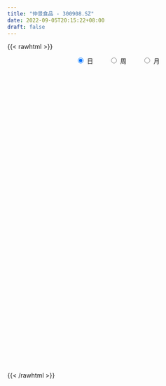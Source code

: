```yaml
---
title: "仲景食品 - 300908.SZ"
date: 2022-09-05T20:15:22+08:00
draft: false
---
```

{{< rawhtml >}}
    <div style="text-align: center">
        <label style="padding: 1rem;"><input style="margin-right: .5rem" type="radio" name="period" value="D" checked onclick="period_change(this)">日</label>
        <label style="padding: 1rem;"><input style="margin-right: .5rem" type="radio" name="period" value="W" onclick="period_change(this)">周</label>
        <label style="padding: 1rem;"><input style="margin-right: .5rem" type="radio" name="period" value="M" onclick="period_change(this)">月</label>
    </div>
    <div id="chart" style="height: 700px;"></div> 
    <script type="text/javascript">
        const D_v = [178465.06,117426.44,81226.61,126478.66,108540.16,80804.32,69269.61,66265.06,56216.3,86098.54,62585.13,38779.03,44000.07,53776.41,43858.28,39546.94,28899.2,63458.92,43415.73,37747.34,32349.08,34224.45,49132.22,36971.41,31383.94,30033.61,33106.28,34267.25,29944.39,34129.92,56866.95,35698.18,32658.61,22290.76,34752.65,21943.15,29241.14,24136.59,35706.38,24531.27,30072.58,26721.76,27621.37,38307.32,33480.72,21681.67,43222.61,59767.97,37035.15,31963.24,28106.6,26820.79,29922.06,24575.66,17505.0,16742.62,18369.1,15360.08,18775.72,18104.66,15453.06,12832.3,15643.82,12543.98,14309.57,18748.75,10707.14,11582.43,14605.12,15603.32,13064.49,9944.78,9148.41,15077.19,9624.86,8079.54,9240.62,13296.79,14478.03,10067.51,9628.4,24629.01,20756.84,14632.8,9515.28,12035.87,7854.04,6059.64,12951.92,14480.45,19197.05,21509.32,21102.71,14649.75,11401.62,9959.66,10838.96,8962.16,14098.51,52617.48,41634.65,44646.48,27173.83,22179.38,15858.83,12743.93,15951.85,10416.87,8073.72,11426.14,7464.45,9656.39,14150.74,18968.76,18281.11,17514.2,11500.4,13131.0,8699.83,14442.47,21704.9,17998.08,19918.19,11443.73,15387.63,8810.13,9464.36,16956.97,18242.7,14534.55,27372.35,20701.83,21684.43,17837.1,23511.25,13974.97,6086.05,11369.53,12134.21,7985.4,8689.61,8835.72,6863.4,7667.14,8822.6,18524.74,10102.44,12438.32,8782.21,13474.35,9753.52,7590.41,8864.71,5120.96,10234.35,12107.2,14193.31,23960.98,14898.86,11158.52,6738.86,12578.72,8553.87,7515.97,14308.11,13983.9,9571.11,7735.66,10528.35,11877.05,9092.05,8293.66,6820.47,7043.12,38205.8,63033.64,35622.27,30014.1,31605.59,32385.56,29125.46,25049.55,18411.78,17814.13,11925.64,16778.55,32194.81,16766.68,12152.34,13213.69,10586.33,14098.84,10445.06,11864.81,14105.02,9575.07,9466.37,7389.16,7513.18,7070.25,7865.09,11242.94,17375.44,11244.67,7093.07,5742.78,29464.45,29899.55,22258.24,16260.84,14274.75,14128.79,13694.98,16545.87,25803.93,18108.09,13455.24,11346.3,7833.61,10959.72,7175.07,9276.23,7421.05,8988.77,27278.76,10523.4,10977.6,8063.22,23790.76,12364.37,16965.51,37224.67,26630.88,11511.71,11378.01,9619.43,9791.65,20504.91,15193.68,12070.51,12729.38,11242.75,8740.7,15808.5,15768.8,9764.84,12252.96,11476.66,8067.02,8345.25,17255.94,10580.67,9418.26,9762.81,11788.14,21266.18,18750.41,16351.51,17210.48,14682.59,10191.12,10156.67,8666.65,6738.67,9344.7,11149.32,29564.71,35437.39,19998.32,13678.62,10837.49,11863.85,23910.98,26865.03,18428.06,16084.5,18330.82,12714.32,34363.33,28457.68,38577.81,30709.3,32644.17,14078.59,19785.19,11118.81,8790.32,10163.93,5606.64,6113.17,6511.68,7015.14,6406.66,6042.96,4714.4,7828.05,4666.44,4912.72,6253.47,5010.96,3198.92,5138.92,5247.41,3980.0,10711.91,5547.12,7669.13,7849.68,4077.93,3112.93,3845.93,4992.1,7434.54,9951.49,7385.85,7159.0,7575.35,8331.24,11021.2,8897.97,5477.0,8235.27,5517.15,3840.53,5053.0,9994.18,11078.6,10939.5,6633.89,6797.75,5593.44,7741.52,6800.0,5277.22,8455.12,14832.75,19695.2,16770.06,16331.8,17225.0,21365.31,43313.12,28018.01,25283.33,17418.75,13456.71,21698.17,15338.0,16238.8,10493.97,6361.1,5472.37,5154.01,7889.86,6535.31,6919.43,8684.57,7209.42,4963.0,5413.0,9986.85,7563.15,24138.12,15091.01,13795.72,8869.14,5486.79,14233.46,14870.53,8663.0,9405.0,7668.96,6602.87,6596.4,5355.48,4933.51,6229.0,9745.42,12268.73,6839.61,12147.0,11262.63,6591.22,4875.0,13088.79,13645.75,9083.87,11107.0,21430.08,10855.78,8427.95,9446.78,7670.87,7560.16,5366.57,5353.57,6487.57,3332.7,4357.0,8823.85,4225.0,5441.92,6953.93,4799.31,4759.97,3566.0,5428.06,4880.0,4290.0,5497.39,3377.43,11396.55,5290.46,4661.77,8340.0,37773.31,29706.2,20294.0,17095.45,10091.93,25158.8,10529.75,8088.7,8771.0,7509.0,12396.74,8820.5,9814.32,12762.4,12184.47,13846.5,23209.12,20348.48,25648.66,20439.52,15814.27]
const D_histogram = [0.0,-0.2456980057,-0.4673052978,-0.655387304,-1.5654277668,-1.9526242803,-2.1411649985,-2.0870437332,-2.1297103881,-1.4448229337,-1.2101923647,-1.0707571329,-1.1745469062,-1.5005250889,-1.8195375493,-1.6423394165,-1.5304525191,-0.9634625694,-0.5337808064,-0.4546144874,-0.3378822607,-0.2552841293,-0.4703300984,-0.6151669285,-0.8071970868,-0.9779720304,-0.9940552821,-0.8149836955,-0.5843020399,-0.2133323093,0.4799627754,0.6958418435,0.6231956352,0.6701237087,0.2730026839,0.0606503858,-0.2240099412,-0.2641426568,-0.0021618948,0.1737967832,0.3966228813,0.6809120389,0.8417659343,1.0782754363,0.9261519988,0.8975126154,1.2526893187,1.7146413391,1.9320433296,2.0901323917,1.8693331663,1.3424251546,1.193218665,0.6942604926,0.2680546046,0.0757440076,0.0539829372,0.1197150669,0.1599864009,0.2060743826,0.1086945127,0.0270807586,-0.1495626993,-0.3436211005,-0.3806473536,-0.51363693,-0.4867575987,-0.527815629,-0.3528294977,-0.2422529552,-0.2736562291,-0.1856487178,-0.0888903418,-0.1829697196,-0.3096270733,-0.3223612296,-0.20740507,-0.0192449211,0.1711549053,0.3264221058,0.3295319507,0.5426832059,0.7621164572,0.8190846776,0.7846859754,0.6266646647,0.5243735149,0.4682000112,0.5461943553,0.6684874888,0.7059508504,0.7287913163,0.8161892334,0.6638309287,0.6210280636,0.6355954178,0.5977551725,0.5264117491,0.5578628854,1.0203277307,1.2802894441,1.714592422,1.6143775352,1.32557724,1.0787503744,0.8399940744,0.6558265069,0.3889510853,0.1943822704,-0.1927221176,-0.4500285786,-0.5450957071,-0.731359517,-0.6225661422,-0.3809840624,-0.2945210935,-0.2057604213,-0.3469344878,-0.3508962812,-0.3444298293,-0.4241549012,-0.2668539617,-0.2826103772,-0.2164654017,-0.2761825038,-0.2814777151,-0.2798229834,-0.1660474575,-0.0820327775,-0.0547122003,0.1706151251,0.2468341019,0.3852190812,0.4414788801,0.1296022029,-0.2227393621,-0.4225595569,-0.637236046,-0.9014867474,-0.9607315355,-0.9021415934,-0.8798385489,-0.7881840019,-0.6809584176,-0.5533640465,-0.6551939264,-0.7038144338,-0.6083559361,-0.5589497759,-0.5824821564,-0.5323834754,-0.4471197671,-0.4255906754,-0.3777974196,-0.3151866193,-0.148211231,0.0508736479,0.3909962111,0.49638726,0.5679742112,0.5156851489,0.3720024901,0.2294126168,0.1570009099,-0.1455932151,-0.4958566434,-0.68611356,-0.7402934089,-0.68806272,-0.4918100258,-0.3057133442,-0.2397019361,-0.1963503814,-0.1218015505,0.6062092277,1.2428503841,1.4190647757,1.5009900368,1.6348018346,1.7170041155,1.7484251457,1.5068981355,1.2700834031,0.9563969486,0.7351519024,0.6519692412,0.1591418801,-0.2880020739,-0.6205129794,-0.764049863,-0.9177217798,-0.8774220913,-0.8700962589,-0.736334434,-0.5567385113,-0.3993182942,-0.2707976002,-0.2692570707,-0.3078435391,-0.3222695338,-0.2868762745,-0.3892992518,-0.2444616875,-0.1673851564,-0.2053619797,-0.1598307539,0.1383211579,0.4078346049,0.3814113642,0.2823356655,0.2865009456,0.3762023324,0.4648167564,0.5042873326,0.6814065269,0.6467837772,0.4848915227,0.2327417562,0.0981666609,-0.0981973913,-0.1925839906,-0.1953300765,-0.2204587691,-0.346503241,-0.7587843243,-0.9863447668,-1.0137492865,-0.9400325935,-0.7185030639,-0.5451288528,-0.3000171843,0.1042517481,0.1414000204,0.1803853485,0.1478678673,0.14210084,0.1422299166,0.284846127,0.2942177625,0.2438013104,0.1662943808,0.0774062174,0.054790834,0.0875381345,0.1498786246,0.1844001228,0.2413749147,0.1844416967,0.1365348482,0.1500925563,0.1698515939,0.1225133234,0.0193676619,0.0206230261,0.0872021184,0.1763578578,0.2592723166,0.3346137679,0.4330434375,0.4025895384,0.3947792146,0.2870756521,0.1523851167,0.1115158453,0.1524000214,0.1807701506,0.2504516279,0.4541216982,0.4664945143,0.3706557881,0.3081742374,0.2583243101,0.3135044007,0.2917855934,0.2146834242,0.0413265359,0.0699886427,-0.0559110588,0.1032880588,0.1249995581,0.0999567348,0.0045745142,-0.264560681,-0.4179292618,-0.6480129979,-0.8067046628,-0.9219788178,-1.0172117199,-0.9955696068,-0.9895208151,-0.8681392936,-0.7235261709,-0.5658164906,-0.3902833409,-0.2706032397,-0.2598727166,-0.2382659846,-0.1504432557,-0.035589371,0.0341078593,0.0941065731,0.1733846737,0.1631928037,0.1889826506,0.1079071369,0.0646865644,-0.0184211979,0.0303933704,0.0871521266,0.1176363487,0.1144698123,0.0741623115,-0.0506599585,-0.2281773609,-0.3235980882,-0.3279991905,-0.3828626941,-0.5479311826,-0.5462574816,-0.4701863689,-0.3516768766,-0.1966625115,-0.0998357882,-0.0232683935,0.0328110309,0.1004760287,0.1952390589,0.2983831037,0.3521917249,0.3925142344,0.3505379116,0.3758042979,0.296169975,0.1995959926,0.1467899858,0.0625855548,0.132727676,0.2216032567,0.2832331616,0.3704966123,0.4984020438,0.6841452365,0.6574420377,0.3513404887,-0.0597537695,-0.4007353744,-0.6630291343,-0.9443429672,-0.9015906097,-0.7605670528,-0.64401847,-0.5085233728,-0.3536951074,-0.2349027023,-0.1182235376,-0.0227558562,0.05063511,0.0921862495,0.1490449335,0.1847361648,0.2431586006,0.3179552966,0.3805004649,0.371870227,0.2799428691,0.1929560885,0.1559440057,0.2060849161,0.2822263902,0.3330155559,0.4168234084,0.4311058702,0.4013562297,0.322954868,0.2882710063,0.2655569915,0.2305092406,0.2413733108,0.2920197262,0.3036536233,0.3329292851,0.2924732449,0.2123175982,0.1811964142,0.233081653,0.3069391406,0.3274557896,0.2463472093,0.2877507934,0.2627174816,0.224836084,0.1325118658,0.0271943017,-0.0878282435,-0.1516497016,-0.2115968754,-0.2980379296,-0.3326946757,-0.3323189786,-0.3877436236,-0.3652254393,-0.3063275735,-0.2091480233,-0.1596004238,-0.1459702734,-0.1265163549,-0.0613858267,-0.0449289137,-0.0131530817,-0.0219128356,-0.0134507067,-0.1075644422,-0.1778290207,-0.1639626989,-0.0881453005,0.1082439299,0.3313728924,0.4803140198,0.5368389316,0.5382723991,0.6468252071,0.6270914712,0.5820767891,0.4788535616,0.3447424268,0.2926042589,0.2377518789,0.1867227343,0.1907553273,0.1693029581,0.0898579665,0.1911751532,0.1205222625,0.1414311335,0.0128178377,-0.1625950203]
const D_fast = [0.0,-0.3071225071,-0.6455561237,-0.9974849558,-2.2988823604,-3.174234944,-3.8980669118,-4.3657065798,-4.9408008317,-4.6171191107,-4.6850366329,-4.8132906844,-5.2107171841,-5.9118266391,-6.6857234869,-6.9191102082,-7.1898364405,-6.8637121331,-6.5674755717,-6.6019628746,-6.5697012131,-6.5509241141,-6.8835526078,-7.18218117,-7.5760106,-7.9912785512,-8.2558756234,-8.2805499607,-8.1959438151,-7.8783071619,-7.0650213833,-6.6751818543,-6.5920291538,-6.3775701531,-6.706440507,-6.9036302086,-7.2442930209,-7.3504614006,-7.0890211124,-6.8696132386,-6.5476314202,-6.0931142529,-5.7218188738,-5.2157405128,-5.1363259506,-4.9405871802,-4.2722381472,-3.3816257921,-2.6812129692,-2.0005908091,-1.7540567429,-1.945358466,-1.7962602893,-2.1216533385,-2.4808455755,-2.6542201705,-2.6624855066,-2.5668246102,-2.486556676,-2.3889500987,-2.4591563404,-2.5339999048,-2.7480340376,-3.0279977138,-3.1601858053,-3.4215846143,-3.5163946826,-3.6894066202,-3.6026278633,-3.5526145596,-3.6524318908,-3.6108365589,-3.5363007684,-3.6761225761,-3.8801866981,-3.9735111618,-3.9104062697,-3.7270573511,-3.4938687984,-3.2569960714,-3.1715032388,-2.8226811821,-2.4127188165,-2.1509794268,-1.9892066351,-1.9905617796,-1.9617595507,-1.9008830516,-1.6863401187,-1.396925113,-1.1829740388,-0.9779357438,-0.6864905184,-0.6728910909,-0.5604369401,-0.3869707315,-0.2753721836,-0.2151126697,-0.0441958121,0.6733509659,1.2533850402,2.1163361237,2.4197156207,2.4623096355,2.4851703635,2.4564125821,2.4362016414,2.266563991,2.1205907437,1.6853058264,1.3154922207,1.0841511654,0.7150474763,0.6681993155,0.8145353797,0.8273680753,0.8646886422,0.6367809536,0.5450950899,0.4654540846,0.2796902874,0.3702777365,0.2838687266,0.2958973517,0.1671346237,0.0914699836,0.0231689694,0.095432631,0.1589391165,0.1725816438,0.4405627503,0.5784902526,0.8131800023,0.9798095212,0.7003333948,0.2923069892,-0.0131530948,-0.3871385954,-0.8767609837,-1.1761886557,-1.3431341119,-1.5407907046,-1.6461821581,-1.7091961783,-1.7199428188,-1.9855711803,-2.2101452961,-2.2667757824,-2.3571070662,-2.5262599858,-2.6092571736,-2.6357734072,-2.7206419843,-2.7672980834,-2.7834839379,-2.6535613574,-2.4417580666,-2.0038864505,-1.7743985866,-1.5608180826,-1.4841858577,-1.5348678939,-1.620104613,-1.6532660925,-1.9922585212,-2.4664861104,-2.8282714169,-3.0675246181,-3.1873096092,-3.1140094215,-3.0043410759,-2.9982551518,-3.0039911925,-2.9598927492,-2.080329664,-1.1329759117,-0.6019953261,-0.1448225558,0.3976897007,0.9091430104,1.3776703271,1.5128678507,1.5935739691,1.5189867518,1.4815296812,1.5613393303,1.1082974391,0.5891529667,0.1015138163,-0.2330355331,-0.6161378947,-0.7951937291,-1.0053919614,-1.055713745,-1.0153024502,-0.9577118067,-0.8968905126,-0.9626642508,-1.078211604,-1.1732049822,-1.2095307915,-1.4092785818,-1.3255564393,-1.2903261973,-1.3796435155,-1.3740699782,-1.0413377769,-0.6698656788,-0.6009360784,-0.6294278607,-0.5536373442,-0.3698853743,-0.1650667612,0.0004756481,0.3479464742,0.4750196687,0.434350295,0.2403859675,0.1303525375,-0.0905608626,-0.2330934596,-0.2846720645,-0.3649154494,-0.5775857317,-1.179562896,-1.6537095302,-1.9345513715,-2.0958428269,-2.0539390632,-2.0168470653,-1.846739693,-1.4164078236,-1.3439095461,-1.2598278809,-1.2553783953,-1.2256202126,-1.1899336568,-0.9761059147,-0.8931798385,-0.882645963,-0.9185792975,-0.9881159065,-0.9970335813,-0.9424017473,-0.842591601,-0.7619700721,-0.6446515515,-0.6554743454,-0.6692474819,-0.6181666346,-0.5559446986,-0.5726546383,-0.6709583842,-0.6645472635,-0.5761676416,-0.4429224377,-0.2951898998,-0.1361950065,0.0704955225,0.1406890079,0.2315734879,0.1956388384,0.0990445821,0.0860542721,0.1650384534,0.2386011203,0.3708955046,0.6880959994,0.8170924441,0.8139176649,0.8284796736,0.8432108238,0.9767670146,1.0279946056,1.0045632925,0.8415380381,0.8876973057,0.7478198394,0.9328409717,0.9858023605,0.9857487209,0.8915101289,0.5562347634,0.2983838671,-0.0937031184,-0.4540709491,-0.7998398084,-1.1493756406,-1.3766259291,-1.6179573412,-1.7136106431,-1.7498790631,-1.7336235055,-1.655661191,-1.6036318997,-1.6578695558,-1.6958293199,-1.645617405,-1.539660863,-1.4614366679,-1.3779113108,-1.2552870418,-1.2246807108,-1.1516452013,-1.2057439308,-1.2327928622,-1.3205059239,-1.264093013,-1.1855462252,-1.1256529159,-1.1002019993,-1.1219689222,-1.2594561818,-1.4940179244,-1.6703381737,-1.7567390737,-1.9073182508,-2.2093695349,-2.3442602044,-2.3857356839,-2.3551454107,-2.2492966735,-2.1774288973,-2.1066786009,-2.0423964188,-1.9496124139,-1.8060396189,-1.6282997982,-1.4864432457,-1.3479921776,-1.3023340226,-1.1831165618,-1.1887083909,-1.2353833751,-1.2514918855,-1.3200499278,-1.2167258876,-1.0724494927,-0.9400112974,-0.7601236937,-0.5076177513,-0.1508382493,-0.0131809387,-0.2314473656,-0.6574800662,-1.0986455147,-1.5266965582,-2.0440961329,-2.2267414278,-2.2758596341,-2.3203156688,-2.3119514148,-2.2455469263,-2.1854801967,-2.0983569164,-2.0085781991,-1.9225284554,-1.8579307535,-1.7638108361,-1.6819355636,-1.5627234776,-1.4084379575,-1.250767673,-1.1664303541,-1.1883719948,-1.2271197533,-1.2251458346,-1.1234836951,-0.9767856235,-0.8427425688,-0.6547288642,-0.5326699348,-0.462080518,-0.4597431626,-0.4223592727,-0.3786840396,-0.3561044805,-0.2848970825,-0.1612457356,-0.0736984326,0.0388095505,0.0714718215,0.0443955744,0.0585734938,0.1687291459,0.3193214187,0.4217020151,0.4021802372,0.5155215196,0.5561675782,0.5744952016,0.5152989498,0.4167799611,0.279800355,0.1780664715,0.0652200788,-0.0957304576,-0.2135608728,-0.2962649202,-0.4486254712,-0.5174136467,-0.5350976743,-0.4902051299,-0.4805576363,-0.5034200543,-0.5155952245,-0.465811153,-0.4605864685,-0.4320989069,-0.4463368696,-0.4412374174,-0.5622422635,-0.6769640972,-0.7040884501,-0.6503073768,-0.426857164,-0.1208849783,0.1481346541,0.3388692988,0.474870866,0.7451299758,0.8821691076,0.9826736228,0.9991637857,0.9512382577,0.9722511544,0.9768367441,0.9724882831,1.0242097079,1.0450830782,0.9881025783,1.1372135533,1.0966912282,1.1529578826,1.0275490462,0.8114874331]
const D_slow = [0.0,-0.0614245014,-0.1782508259,-0.3420976519,-0.7334545936,-1.2216106637,-1.7569019133,-2.2786628466,-2.8110904436,-3.172296177,-3.4748442682,-3.7425335514,-4.036170278,-4.4113015502,-4.8661859375,-5.2767707917,-5.6593839214,-5.9002495638,-6.0336947654,-6.1473483872,-6.2318189524,-6.2956399847,-6.4132225093,-6.5670142415,-6.7688135132,-7.0133065208,-7.2618203413,-7.4655662652,-7.6116417752,-7.6649748525,-7.5449841587,-7.3710236978,-7.215224789,-7.0476938618,-6.9794431909,-6.9642805944,-7.0202830797,-7.0863187439,-7.0868592176,-7.0434100218,-6.9442543015,-6.7740262917,-6.5635848082,-6.2940159491,-6.0624779494,-5.8380997956,-5.5249274659,-5.0962671311,-4.6132562987,-4.0907232008,-3.6233899092,-3.2877836206,-2.9894789543,-2.8159138312,-2.74890018,-2.7299641781,-2.7164684438,-2.6865396771,-2.6465430769,-2.5950244812,-2.5678508531,-2.5610806634,-2.5984713383,-2.6843766134,-2.7795384518,-2.9079476843,-3.0296370839,-3.1615909912,-3.2497983656,-3.3103616044,-3.3787756617,-3.4251878411,-3.4474104266,-3.4931528565,-3.5705596248,-3.6511499322,-3.7030011997,-3.70781243,-3.6650237037,-3.5834181772,-3.5010351895,-3.365364388,-3.1748352737,-2.9700641043,-2.7738926105,-2.6172264443,-2.4861330656,-2.3690830628,-2.232534474,-2.0654126018,-1.8889248892,-1.7067270601,-1.5026797518,-1.3367220196,-1.1814650037,-1.0225661493,-0.8731273561,-0.7415244188,-0.6020586975,-0.3469767648,-0.0269044038,0.4017437017,0.8053380855,1.1367323955,1.4064199891,1.6164185077,1.7803751344,1.8776129057,1.9262084733,1.8780279439,1.7655207993,1.6292468725,1.4464069933,1.2907654577,1.1955194421,1.1218891688,1.0704490634,0.9837154415,0.8959913712,0.8098839138,0.7038451886,0.6371316981,0.5664791038,0.5123627534,0.4433171275,0.3729476987,0.3029919528,0.2614800885,0.2409718941,0.227293844,0.2699476253,0.3316561508,0.4279609211,0.5383306411,0.5707311918,0.5150463513,0.4094064621,0.2500974506,0.0247257637,-0.2154571202,-0.4409925185,-0.6609521557,-0.8579981562,-1.0282377606,-1.1665787723,-1.3303772539,-1.5063308623,-1.6584198463,-1.7981572903,-1.9437778294,-2.0768736982,-2.18865364,-2.2950513089,-2.3895006638,-2.4682973186,-2.5053501264,-2.4926317144,-2.3948826616,-2.2707858466,-2.1287922938,-1.9998710066,-1.906870384,-1.8495172298,-1.8102670024,-1.8466653061,-1.970629467,-2.142157857,-2.3272312092,-2.4992468892,-2.6221993957,-2.6986277317,-2.7585532157,-2.8076408111,-2.8380911987,-2.6865388918,-2.3758262957,-2.0210601018,-1.6458125926,-1.237112134,-0.8078611051,-0.3707548186,0.0059697152,0.323490566,0.5625898032,0.7463777788,0.9093700891,0.9491555591,0.8771550406,0.7220267957,0.53101433,0.301583885,0.0822283622,-0.1352957025,-0.319379311,-0.4585639389,-0.5583935124,-0.6260929125,-0.6934071801,-0.7703680649,-0.8509354484,-0.922654517,-1.0199793299,-1.0810947518,-1.1229410409,-1.1742815358,-1.2142392243,-1.1796589348,-1.0777002836,-0.9823474426,-0.9117635262,-0.8401382898,-0.7460877067,-0.6298835176,-0.5038116845,-0.3334600527,-0.1717641085,-0.0505412278,0.0076442113,0.0321858765,0.0076365287,-0.040509469,-0.0893419881,-0.1444566803,-0.2310824906,-0.4207785717,-0.6673647634,-0.920802085,-1.1558102334,-1.3354359994,-1.4717182125,-1.5467225086,-1.5206595716,-1.4853095665,-1.4402132294,-1.4032462626,-1.3677210526,-1.3321635734,-1.2609520417,-1.1873976011,-1.1264472734,-1.0848736783,-1.0655221239,-1.0518244154,-1.0299398818,-0.9924702256,-0.9463701949,-0.8860264662,-0.8399160421,-0.80578233,-0.7682591909,-0.7257962925,-0.6951679616,-0.6903260462,-0.6851702896,-0.66336976,-0.6192802956,-0.5544622164,-0.4708087744,-0.362547915,-0.2619005305,-0.1632057268,-0.0914368138,-0.0533405346,-0.0254615733,0.0126384321,0.0578309697,0.1204438767,0.2339743012,0.3505979298,0.4432618768,0.5203054362,0.5848865137,0.6632626139,0.7362090122,0.7898798683,0.8002115023,0.8177086629,0.8037308982,0.8295529129,0.8608028024,0.8857919861,0.8869356147,0.8207954444,0.716313129,0.5543098795,0.3526337138,0.1221390093,-0.1321639206,-0.3810563223,-0.6284365261,-0.8454713495,-1.0263528922,-1.1678070149,-1.2653778501,-1.33302866,-1.3979968392,-1.4575633353,-1.4951741493,-1.504071492,-1.4955445272,-1.4720178839,-1.4286717155,-1.3878735146,-1.3406278519,-1.3136510677,-1.2974794266,-1.3020847261,-1.2944863835,-1.2726983518,-1.2432892646,-1.2146718116,-1.1961312337,-1.2087962233,-1.2658405635,-1.3467400856,-1.4287398832,-1.5244555567,-1.6614383524,-1.7980027228,-1.915549315,-2.0034685341,-2.052634162,-2.0775931091,-2.0834102074,-2.0752074497,-2.0500884425,-2.0012786778,-1.9266829019,-1.8386349706,-1.740506412,-1.6528719342,-1.5589208597,-1.4848783659,-1.4349793678,-1.3982818713,-1.3826354826,-1.3494535636,-1.2940527494,-1.223244459,-1.130620306,-1.006019795,-0.8349834859,-0.6706229765,-0.5827878543,-0.5977262967,-0.6979101403,-0.8636674238,-1.0997531657,-1.3251508181,-1.5152925813,-1.6762971988,-1.803428042,-1.8918518188,-1.9505774944,-1.9801333788,-1.9858223429,-1.9731635654,-1.950117003,-1.9128557696,-1.8666717284,-1.8058820783,-1.7263932541,-1.6312681379,-1.5383005811,-1.4683148639,-1.4200758417,-1.3810898403,-1.3295686113,-1.2590120137,-1.1757581247,-1.0715522726,-0.9637758051,-0.8634367477,-0.7826980307,-0.7106302791,-0.6442410312,-0.586613721,-0.5262703933,-0.4532654618,-0.3773520559,-0.2941197347,-0.2210014234,-0.1679220239,-0.1226229203,-0.0643525071,0.0123822781,0.0942462255,0.1558330278,0.2277707262,0.2934500966,0.3496591176,0.382787084,0.3895856594,0.3676285985,0.3297161731,0.2768169543,0.2023074719,0.119133803,0.0360540583,-0.0608818476,-0.1521882074,-0.2287701008,-0.2810571066,-0.3209572125,-0.3574497809,-0.3890788696,-0.4044253263,-0.4156575547,-0.4189458252,-0.424424034,-0.4277867107,-0.4546778213,-0.4991350765,-0.5401257512,-0.5621620763,-0.5351010938,-0.4522578707,-0.3321793658,-0.1979696329,-0.0634015331,0.0983047687,0.2550776365,0.4005968337,0.5203102241,0.6064958308,0.6796468955,0.7390848653,0.7857655488,0.8334543807,0.8757801202,0.8982446118,0.9460384001,0.9761689657,1.0115267491,1.0147312085,0.9740824534]
const D_data = [['2020-11-23', 120.0, 120.8, 116.01, 125.9],['2020-11-24', 114.99, 116.95, 111.0, 118.98],['2020-11-25', 119.0, 115.68, 112.35, 120.2],['2020-11-26', 115.69, 114.5, 114.42, 127.25],['2020-11-27', 107.0, 101.5, 101.0, 108.78],['2020-11-30', 99.0, 102.98, 96.6, 104.22],['2020-12-01', 105.8, 102.05, 101.31, 107.01],['2020-12-02', 100.02, 102.74, 99.1, 106.78],['2020-12-03', 100.0, 99.5, 97.67, 101.52],['2020-12-04', 99.88, 108.5, 99.51, 108.5],['2020-12-07', 103.97, 103.81, 103.15, 107.78],['2020-12-08', 102.56, 102.2, 101.0, 104.69],['2020-12-09', 102.02, 97.79, 97.7, 103.1],['2020-12-10', 96.0, 92.16, 91.5, 96.8],['2020-12-11', 92.0, 88.5, 87.03, 93.05],['2020-12-14', 88.88, 92.22, 87.18, 92.9],['2020-12-15', 91.52, 90.13, 90.0, 92.83],['2020-12-16', 90.0, 95.85, 89.51, 98.68],['2020-12-17', 93.8, 95.38, 93.8, 97.68],['2020-12-18', 94.0, 91.1, 90.88, 94.49],['2020-12-21', 90.0, 90.9, 87.5, 91.0],['2020-12-22', 90.05, 89.88, 88.97, 92.57],['2020-12-23', 91.0, 84.59, 84.0, 91.77],['2020-12-24', 82.6, 83.13, 80.76, 84.18],['2020-12-25', 82.87, 80.1, 79.28, 82.87],['2020-12-28', 79.6, 77.68, 76.58, 79.83],['2020-12-29', 77.88, 77.3, 76.63, 80.82],['2020-12-30', 77.65, 78.41, 75.18, 79.24],['2020-12-31', 77.77, 78.53, 77.37, 81.47],['2021-01-04', 78.54, 80.51, 78.0, 81.66],['2021-01-05', 81.0, 86.46, 80.02, 87.77],['2021-01-06', 85.11, 82.35, 81.95, 85.7],['2021-01-07', 81.5, 78.61, 78.0, 83.7],['2021-01-08', 78.01, 79.54, 76.0, 80.9],['2021-01-11', 79.55, 72.4, 72.12, 79.7],['2021-01-12', 71.19, 72.2, 71.14, 74.25],['2021-01-13', 71.9, 68.88, 68.3, 72.0],['2021-01-14', 68.18, 69.86, 67.5, 71.49],['2021-01-15', 69.62, 73.13, 69.3, 75.49],['2021-01-18', 71.94, 72.3, 71.34, 74.83],['2021-01-19', 72.0, 73.2, 72.0, 75.49],['2021-01-20', 72.45, 74.8, 70.1, 74.88],['2021-01-21', 74.5, 74.12, 73.5, 75.88],['2021-01-22', 75.0, 76.0, 74.5, 79.49],['2021-01-25', 75.0, 71.28, 70.88, 75.06],['2021-01-26', 70.87, 72.22, 70.38, 73.17],['2021-01-27', 73.3, 77.97, 72.53, 79.2],['2021-01-28', 76.51, 81.96, 76.5, 85.46],['2021-01-29', 83.23, 81.51, 78.17, 83.49],['2021-02-01', 81.5, 82.78, 79.56, 84.48],['2021-02-02', 81.5, 78.9, 78.11, 82.38],['2021-02-03', 77.84, 73.83, 73.68, 78.85],['2021-02-04', 72.68, 77.3, 72.68, 78.6],['2021-02-05', 76.6, 71.5, 71.38, 78.2],['2021-02-08', 74.0, 69.89, 69.87, 74.0],['2021-02-09', 70.02, 70.89, 69.11, 71.29],['2021-02-10', 70.89, 72.11, 70.8, 73.89],['2021-02-18', 72.41, 73.01, 72.1, 74.0],['2021-02-19', 72.51, 72.71, 70.2, 73.05],['2021-02-22', 72.58, 72.79, 72.05, 74.17],['2021-02-23', 72.61, 70.61, 69.5, 72.63],['2021-02-24', 70.1, 70.01, 69.51, 70.98],['2021-02-25', 70.08, 67.7, 67.65, 70.42],['2021-02-26', 64.85, 65.9, 64.8, 66.6],['2021-03-01', 66.0, 66.56, 65.58, 67.29],['2021-03-02', 66.77, 64.13, 63.85, 66.92],['2021-03-03', 64.15, 65.02, 64.0, 65.47],['2021-03-04', 64.8, 63.28, 63.0, 64.84],['2021-03-05', 62.88, 65.54, 62.4, 65.88],['2021-03-08', 65.58, 64.8, 64.75, 67.57],['2021-03-09', 65.07, 62.55, 62.33, 65.7],['2021-03-10', 63.0, 63.53, 61.92, 63.53],['2021-03-11', 63.04, 63.54, 62.6, 64.13],['2021-03-12', 63.23, 60.55, 60.0, 63.5],['2021-03-15', 59.91, 58.84, 58.7, 60.98],['2021-03-16', 58.9, 59.12, 58.48, 59.88],['2021-03-17', 58.96, 60.26, 58.63, 60.38],['2021-03-18', 60.57, 61.38, 59.66, 61.5],['2021-03-19', 60.16, 61.97, 60.15, 62.62],['2021-03-22', 62.0, 62.15, 61.38, 62.79],['2021-03-23', 62.25, 60.43, 60.34, 62.85],['2021-03-24', 60.24, 63.51, 60.24, 64.29],['2021-03-25', 62.6, 64.82, 62.05, 65.07],['2021-03-26', 64.3, 63.73, 63.66, 65.38],['2021-03-29', 63.75, 62.88, 62.5, 63.9],['2021-03-30', 62.89, 60.99, 60.67, 63.35],['2021-03-31', 60.93, 61.08, 60.26, 61.71],['2021-04-01', 61.2, 61.28, 60.53, 61.58],['2021-04-02', 61.15, 63.1, 60.8, 63.34],['2021-04-06', 63.24, 64.38, 62.66, 64.58],['2021-04-07', 62.0, 64.02, 61.13, 64.37],['2021-04-08', 63.87, 64.32, 63.69, 65.89],['2021-04-09', 63.88, 65.82, 63.6, 67.65],['2021-04-12', 65.86, 63.03, 62.97, 65.86],['2021-04-13', 63.04, 64.21, 63.03, 65.27],['2021-04-14', 64.2, 65.2, 63.5, 65.68],['2021-04-15', 65.04, 64.84, 64.0, 66.0],['2021-04-16', 65.17, 64.46, 64.0, 65.17],['2021-04-19', 64.2, 65.98, 63.1, 66.33],['2021-04-20', 65.96, 73.29, 65.29, 76.5],['2021-04-21', 71.0, 73.61, 70.4, 75.88],['2021-04-22', 74.68, 78.91, 74.68, 80.15],['2021-04-23', 77.03, 74.54, 74.49, 78.5],['2021-04-26', 74.52, 72.44, 71.75, 76.58],['2021-04-27', 72.15, 72.66, 71.9, 74.37],['2021-04-28', 72.15, 72.43, 70.38, 72.46],['2021-04-29', 71.5, 72.81, 70.22, 73.92],['2021-04-30', 72.13, 71.23, 70.5, 73.13],['2021-05-06', 70.53, 71.39, 70.01, 71.92],['2021-05-07', 70.86, 67.67, 67.51, 71.6],['2021-05-10', 67.58, 67.55, 67.23, 69.38],['2021-05-11', 67.18, 68.47, 67.02, 70.49],['2021-05-12', 67.71, 66.27, 65.61, 68.8],['2021-05-13', 66.78, 69.41, 66.56, 71.2],['2021-05-14', 68.98, 71.8, 68.53, 72.48],['2021-05-17', 71.2, 70.64, 69.39, 73.38],['2021-05-18', 70.64, 71.1, 69.62, 72.83],['2021-05-19', 70.81, 68.0, 68.0, 70.89],['2021-05-20', 67.05, 69.18, 67.05, 69.37],['2021-05-21', 69.58, 69.16, 69.05, 72.45],['2021-05-24', 67.45, 67.68, 65.25, 68.55],['2021-05-25', 67.78, 70.68, 67.05, 71.6],['2021-05-26', 71.1, 68.76, 68.67, 72.28],['2021-05-27', 68.8, 69.8, 68.43, 70.24],['2021-05-28', 69.81, 68.11, 67.2, 69.82],['2021-05-31', 68.09, 68.45, 67.5, 68.55],['2021-06-01', 68.01, 68.35, 68.01, 69.3],['2021-06-02', 68.35, 69.93, 67.6, 70.13],['2021-06-03', 70.3, 70.03, 69.17, 71.29],['2021-06-04', 69.5, 69.6, 69.0, 71.8],['2021-06-07', 69.6, 72.85, 68.66, 72.93],['2021-06-08', 72.12, 72.01, 70.71, 72.8],['2021-06-09', 71.85, 73.68, 71.51, 73.88],['2021-06-10', 73.08, 73.58, 72.42, 74.56],['2021-06-11', 73.58, 68.58, 68.3, 73.58],['2021-06-15', 68.41, 66.31, 65.3, 69.16],['2021-06-16', 66.31, 66.53, 65.75, 67.38],['2021-06-17', 67.0, 64.84, 64.13, 67.08],['2021-06-18', 64.34, 62.32, 62.12, 64.77],['2021-06-21', 62.3, 63.25, 62.23, 63.47],['2021-06-22', 63.2, 63.93, 63.2, 64.56],['2021-06-23', 63.5, 62.9, 62.55, 64.33],['2021-06-24', 62.87, 63.3, 62.41, 63.85],['2021-06-25', 62.88, 63.31, 62.5, 64.0],['2021-06-28', 63.31, 63.55, 63.15, 64.5],['2021-06-29', 63.28, 60.08, 60.06, 63.3],['2021-06-30', 60.05, 59.59, 59.41, 60.75],['2021-07-01', 59.59, 60.77, 59.59, 61.66],['2021-07-02', 60.77, 59.87, 59.5, 61.97],['2021-07-05', 59.5, 58.3, 57.4, 59.86],['2021-07-06', 58.08, 58.56, 57.42, 58.93],['2021-07-07', 58.2, 58.67, 58.06, 59.26],['2021-07-08', 58.6, 57.49, 57.13, 58.67],['2021-07-09', 56.82, 57.35, 56.8, 57.57],['2021-07-12', 57.46, 57.21, 57.05, 57.96],['2021-07-13', 57.39, 58.6, 57.08, 58.6],['2021-07-14', 58.0, 59.6, 58.0, 60.58],['2021-07-15', 59.53, 62.66, 59.5, 63.35],['2021-07-16', 62.04, 60.95, 60.0, 62.88],['2021-07-19', 60.34, 61.12, 59.05, 61.52],['2021-07-20', 60.2, 59.76, 59.42, 60.49],['2021-07-21', 59.38, 58.16, 57.81, 60.37],['2021-07-22', 58.18, 57.37, 57.02, 58.5],['2021-07-23', 57.58, 57.56, 57.04, 58.39],['2021-07-26', 57.3, 53.4, 53.26, 57.6],['2021-07-27', 53.4, 50.5, 50.4, 53.83],['2021-07-28', 50.0, 50.27, 48.53, 50.78],['2021-07-29', 50.7, 50.42, 50.3, 51.3],['2021-07-30', 50.43, 50.83, 49.1, 50.94],['2021-08-02', 50.64, 52.47, 50.02, 52.67],['2021-08-03', 52.1, 52.68, 51.68, 52.87],['2021-08-04', 52.64, 51.25, 51.08, 52.64],['2021-08-05', 51.0, 50.69, 50.3, 51.79],['2021-08-06', 50.5, 50.87, 49.85, 51.34],['2021-08-09', 51.31, 61.04, 51.31, 61.04],['2021-08-10', 61.26, 63.98, 57.98, 66.5],['2021-08-11', 63.01, 61.17, 61.12, 63.8],['2021-08-12', 61.52, 61.6, 61.16, 63.9],['2021-08-13', 61.6, 63.89, 61.28, 66.23],['2021-08-16', 65.6, 65.03, 62.85, 67.66],['2021-08-17', 65.05, 66.01, 62.99, 68.44],['2021-08-18', 65.0, 63.3, 62.21, 65.57],['2021-08-19', 62.21, 63.2, 61.75, 64.68],['2021-08-20', 62.7, 61.7, 59.25, 62.97],['2021-08-23', 63.02, 62.18, 61.4, 63.5],['2021-08-24', 62.62, 63.76, 61.35, 64.75],['2021-08-25', 61.56, 57.52, 57.28, 61.83],['2021-08-26', 58.59, 55.62, 55.57, 58.59],['2021-08-27', 55.59, 54.69, 54.25, 56.38],['2021-08-30', 54.05, 55.3, 53.68, 56.5],['2021-08-31', 54.7, 53.75, 53.68, 55.36],['2021-09-01', 53.76, 55.18, 53.06, 55.7],['2021-09-02', 55.01, 54.19, 54.0, 56.69],['2021-09-03', 54.1, 55.48, 53.21, 55.88],['2021-09-06', 55.0, 56.33, 54.43, 56.88],['2021-09-07', 56.25, 56.51, 55.55, 56.83],['2021-09-08', 56.27, 56.57, 55.51, 56.95],['2021-09-09', 56.55, 55.02, 55.02, 56.55],['2021-09-10', 54.82, 54.08, 53.72, 55.47],['2021-09-13', 53.83, 53.87, 53.55, 54.74],['2021-09-14', 53.9, 54.18, 53.87, 55.88],['2021-09-15', 53.58, 51.86, 51.8, 53.98],['2021-09-16', 52.09, 54.67, 52.0, 55.98],['2021-09-17', 54.0, 54.1, 52.51, 54.83],['2021-09-22', 53.22, 52.45, 52.3, 53.57],['2021-09-23', 52.47, 53.2, 52.47, 53.81],['2021-09-24', 53.06, 57.12, 53.06, 60.5],['2021-09-27', 55.4, 58.36, 55.0, 60.88],['2021-09-28', 57.06, 55.48, 54.39, 57.9],['2021-09-29', 54.61, 54.36, 53.5, 56.94],['2021-09-30', 55.08, 55.5, 54.65, 57.57],['2021-10-08', 55.47, 56.98, 55.25, 58.0],['2021-10-11', 56.9, 57.69, 56.62, 58.95],['2021-10-12', 56.94, 57.73, 55.28, 58.75],['2021-10-13', 58.6, 60.46, 57.6, 61.5],['2021-10-14', 59.35, 58.69, 57.78, 60.27],['2021-10-15', 58.12, 57.0, 56.5, 59.27],['2021-10-18', 56.77, 55.03, 54.6, 56.77],['2021-10-19', 54.97, 55.59, 54.66, 55.88],['2021-10-20', 55.5, 53.92, 53.53, 56.41],['2021-10-21', 53.5, 54.29, 53.17, 54.87],['2021-10-22', 54.5, 55.01, 53.6, 55.64],['2021-10-25', 55.02, 54.47, 53.65, 55.85],['2021-10-26', 54.05, 52.54, 52.33, 54.62],['2021-10-27', 51.6, 47.0, 46.94, 51.65],['2021-10-28', 46.03, 46.8, 46.03, 47.5],['2021-10-29', 46.82, 47.7, 46.8, 48.48],['2021-11-01', 47.31, 48.16, 47.13, 48.66],['2021-11-02', 48.1, 49.97, 47.61, 50.38],['2021-11-03', 50.5, 49.73, 49.05, 50.61],['2021-11-04', 49.19, 51.21, 49.15, 51.8],['2021-11-05', 53.19, 54.67, 52.64, 58.81],['2021-11-08', 53.65, 51.15, 51.01, 53.79],['2021-11-09', 51.34, 51.3, 50.71, 51.98],['2021-11-10', 50.8, 50.35, 49.53, 51.7],['2021-11-11', 50.0, 50.5, 49.71, 50.9],['2021-11-12', 50.83, 50.48, 49.8, 50.92],['2021-11-15', 51.12, 52.64, 50.5, 53.08],['2021-11-16', 52.35, 51.44, 51.03, 52.55],['2021-11-17', 50.88, 50.63, 49.6, 51.0],['2021-11-18', 51.63, 49.95, 49.92, 52.2],['2021-11-19', 49.6, 49.3, 48.87, 50.13],['2021-11-22', 49.3, 49.73, 48.78, 50.09],['2021-11-23', 49.99, 50.36, 49.54, 51.77],['2021-11-24', 50.01, 50.94, 49.4, 51.0],['2021-11-25', 50.95, 50.85, 50.4, 51.48],['2021-11-26', 50.98, 51.42, 50.6, 51.67],['2021-11-29', 50.8, 50.04, 50.01, 51.2],['2021-11-30', 50.12, 49.88, 49.54, 50.53],['2021-12-01', 49.81, 50.56, 49.81, 50.7],['2021-12-02', 50.86, 50.75, 50.56, 51.96],['2021-12-03', 50.79, 49.85, 49.6, 50.9],['2021-12-06', 49.98, 48.7, 48.61, 49.98],['2021-12-07', 48.74, 49.65, 48.74, 49.87],['2021-12-08', 49.3, 50.6, 49.02, 50.78],['2021-12-09', 50.63, 51.32, 50.34, 52.44],['2021-12-10', 51.01, 51.8, 51.01, 52.78],['2021-12-13', 51.59, 52.3, 51.3, 53.5],['2021-12-14', 52.2, 53.31, 52.06, 53.86],['2021-12-15', 53.74, 52.17, 52.05, 53.74],['2021-12-16', 52.22, 52.64, 51.52, 52.67],['2021-12-17', 52.96, 51.33, 51.16, 52.96],['2021-12-20', 51.33, 50.5, 50.27, 51.9],['2021-12-21', 50.95, 51.3, 50.4, 51.42],['2021-12-22', 51.29, 52.43, 51.0, 52.68],['2021-12-23', 52.65, 52.6, 51.6, 53.15],['2021-12-24', 52.5, 53.57, 52.32, 55.28],['2021-12-27', 54.4, 56.3, 52.09, 56.3],['2021-12-28', 55.75, 54.9, 54.8, 56.19],['2021-12-29', 54.92, 53.71, 53.7, 55.85],['2021-12-30', 53.79, 54.04, 53.3, 54.46],['2021-12-31', 53.87, 54.2, 53.12, 55.0],['2022-01-04', 54.0, 55.85, 53.33, 56.02],['2022-01-05', 55.99, 55.32, 54.96, 57.49],['2022-01-06', 55.8, 54.67, 54.1, 56.28],['2022-01-07', 54.56, 53.0, 52.83, 54.6],['2022-01-10', 53.0, 55.3, 52.14, 55.46],['2022-01-11', 55.2, 53.22, 53.11, 55.2],['2022-01-12', 53.35, 57.02, 53.12, 57.3],['2022-01-13', 57.0, 56.0, 55.82, 57.54],['2022-01-14', 56.86, 55.62, 55.18, 58.2],['2022-01-17', 54.0, 54.58, 53.36, 55.37],['2022-01-18', 54.53, 51.43, 51.15, 54.53],['2022-01-19', 51.0, 51.57, 50.9, 52.46],['2022-01-20', 51.12, 49.23, 48.99, 52.0],['2022-01-21', 49.23, 48.55, 48.45, 49.6],['2022-01-24', 47.22, 47.69, 47.0, 48.19],['2022-01-25', 47.6, 46.59, 46.51, 47.95],['2022-01-26', 46.94, 47.01, 46.35, 47.38],['2022-01-27', 46.58, 46.02, 45.98, 47.5],['2022-01-28', 46.78, 46.96, 46.27, 47.5],['2022-02-07', 47.9, 47.2, 47.1, 47.98],['2022-02-08', 47.1, 47.51, 46.82, 47.78],['2022-02-09', 47.8, 48.08, 47.61, 48.48],['2022-02-10', 48.07, 47.73, 47.46, 48.1],['2022-02-11', 47.9, 46.31, 46.11, 47.9],['2022-02-14', 46.13, 46.13, 45.68, 46.77],['2022-02-15', 46.21, 46.89, 46.03, 46.89],['2022-02-16', 46.88, 47.49, 46.71, 48.09],['2022-02-17', 47.5, 47.21, 47.11, 47.98],['2022-02-18', 47.18, 47.28, 46.34, 47.28],['2022-02-21', 47.28, 47.8, 47.28, 48.0],['2022-02-22', 47.94, 46.8, 46.68, 47.94],['2022-02-23', 46.91, 47.24, 46.91, 47.34],['2022-02-24', 47.22, 45.68, 45.31, 47.8],['2022-02-25', 46.15, 45.7, 45.7, 46.48],['2022-02-28', 45.73, 44.69, 44.27, 45.86],['2022-03-01', 44.99, 46.07, 44.82, 46.16],['2022-03-02', 45.6, 46.32, 45.51, 46.4],['2022-03-03', 46.33, 46.13, 45.81, 46.5],['2022-03-04', 46.2, 45.7, 45.64, 46.35],['2022-03-07', 45.36, 45.02, 44.8, 46.0],['2022-03-08', 44.99, 43.35, 43.09, 45.47],['2022-03-09', 43.41, 41.58, 39.6, 43.9],['2022-03-10', 42.0, 41.46, 41.41, 42.64],['2022-03-11', 40.7, 41.87, 40.08, 41.95],['2022-03-14', 41.7, 40.58, 40.58, 41.97],['2022-03-15', 40.22, 38.0, 38.0, 40.22],['2022-03-16', 38.45, 38.96, 37.1, 39.15],['2022-03-17', 39.48, 39.43, 39.01, 40.15],['2022-03-18', 39.35, 39.88, 39.12, 40.06],['2022-03-21', 39.87, 40.57, 39.8, 41.0],['2022-03-22', 40.51, 40.11, 39.65, 40.61],['2022-03-23', 40.22, 39.98, 39.85, 40.3],['2022-03-24', 39.99, 39.79, 39.12, 40.5],['2022-03-25', 39.91, 40.03, 39.7, 41.49],['2022-03-28', 40.0, 40.64, 39.3, 41.88],['2022-03-29', 40.58, 41.2, 40.01, 41.57],['2022-03-30', 40.99, 41.0, 40.42, 41.3],['2022-03-31', 40.8, 41.13, 40.56, 41.79],['2022-04-01', 40.9, 40.15, 40.11, 41.2],['2022-04-06', 39.88, 41.01, 39.88, 41.48],['2022-04-07', 40.78, 39.6, 39.54, 41.14],['2022-04-08', 39.6, 38.9, 38.01, 39.69],['2022-04-11', 38.76, 38.98, 38.62, 40.4],['2022-04-12', 37.95, 38.1, 36.1, 38.11],['2022-04-13', 37.71, 39.88, 37.66, 41.18],['2022-04-14', 39.1, 40.5, 38.36, 40.92],['2022-04-15', 39.99, 40.59, 39.42, 41.98],['2022-04-18', 40.0, 41.41, 39.81, 42.15],['2022-04-19', 41.08, 42.7, 40.6, 42.95],['2022-04-20', 42.0, 44.62, 41.63, 46.49],['2022-04-21', 43.9, 42.82, 41.6, 44.26],['2022-04-22', 41.5, 38.73, 38.56, 42.3],['2022-04-25', 37.5, 35.5, 35.5, 38.43],['2022-04-26', 35.6, 34.06, 33.68, 36.8],['2022-04-27', 31.56, 32.87, 31.18, 33.22],['2022-04-28', 32.0, 30.37, 30.22, 32.59],['2022-04-29', 30.59, 32.87, 30.56, 33.19],['2022-05-05', 32.86, 33.73, 32.36, 34.24],['2022-05-06', 33.06, 33.33, 32.72, 34.13],['2022-05-09', 33.2, 33.54, 32.8, 33.93],['2022-05-10', 33.15, 33.96, 33.03, 34.04],['2022-05-11', 33.96, 33.74, 33.67, 34.63],['2022-05-12', 33.44, 33.93, 33.31, 34.49],['2022-05-13', 34.32, 33.9, 33.3, 34.44],['2022-05-16', 33.8, 33.81, 33.62, 34.55],['2022-05-17', 33.36, 33.5, 32.83, 33.77],['2022-05-18', 33.54, 33.78, 33.19, 33.98],['2022-05-19', 33.12, 33.63, 33.0, 33.85],['2022-05-20', 33.63, 34.08, 33.62, 34.49],['2022-05-23', 34.08, 34.62, 33.98, 34.66],['2022-05-24', 34.53, 34.88, 33.05, 36.93],['2022-05-25', 34.24, 34.21, 33.49, 34.78],['2022-05-26', 34.0, 32.94, 32.87, 34.01],['2022-05-27', 33.2, 32.5, 32.22, 33.35],['2022-05-30', 32.59, 32.73, 32.53, 33.18],['2022-05-31', 32.7, 33.81, 32.42, 34.14],['2022-06-01', 34.31, 34.49, 33.88, 35.45],['2022-06-02', 34.83, 34.59, 33.9, 35.0],['2022-06-06', 34.59, 35.51, 34.46, 35.68],['2022-06-07', 35.51, 35.1, 34.7, 35.8],['2022-06-08', 35.1, 34.71, 34.19, 35.21],['2022-06-09', 34.78, 33.98, 33.85, 34.78],['2022-06-10', 34.19, 34.36, 33.8, 34.66],['2022-06-13', 33.93, 34.48, 33.93, 34.95],['2022-06-14', 34.58, 34.28, 33.55, 34.58],['2022-06-15', 34.28, 34.9, 34.25, 35.46],['2022-06-16', 35.2, 35.71, 35.2, 36.33],['2022-06-17', 35.5, 35.57, 34.9, 35.89],['2022-06-20', 35.59, 36.11, 35.27, 36.17],['2022-06-21', 36.49, 35.42, 35.11, 36.49],['2022-06-22', 35.69, 34.77, 34.77, 35.69],['2022-06-23', 34.8, 35.22, 34.6, 35.25],['2022-06-24', 35.1, 36.47, 35.06, 36.72],['2022-06-27', 36.5, 37.3, 36.49, 37.81],['2022-06-28', 37.3, 37.15, 36.59, 37.4],['2022-06-29', 36.76, 35.96, 35.9, 37.4],['2022-06-30', 36.24, 37.63, 36.16, 38.44],['2022-07-01', 37.41, 37.1, 36.91, 38.3],['2022-07-04', 37.34, 37.01, 36.56, 37.34],['2022-07-05', 36.94, 36.17, 35.66, 37.2],['2022-07-06', 36.48, 35.59, 35.15, 36.48],['2022-07-07', 35.66, 34.9, 34.9, 35.95],['2022-07-08', 35.08, 35.01, 34.96, 35.5],['2022-07-11', 34.85, 34.62, 34.26, 35.03],['2022-07-12', 34.59, 33.72, 33.7, 34.59],['2022-07-13', 33.72, 33.81, 33.58, 34.18],['2022-07-14', 33.87, 33.9, 33.55, 34.17],['2022-07-15', 33.91, 32.76, 32.75, 34.0],['2022-07-18', 32.85, 33.33, 32.78, 33.39],['2022-07-19', 33.35, 33.71, 33.18, 34.28],['2022-07-20', 33.72, 34.37, 33.7, 34.48],['2022-07-21', 34.19, 33.98, 33.98, 34.71],['2022-07-22', 33.91, 33.53, 33.24, 34.23],['2022-07-25', 33.36, 33.53, 33.28, 34.0],['2022-07-26', 33.52, 34.2, 33.39, 34.25],['2022-07-27', 34.08, 33.71, 33.69, 34.25],['2022-07-28', 33.96, 33.95, 33.82, 34.15],['2022-07-29', 34.0, 33.43, 33.42, 34.0],['2022-08-01', 33.43, 33.57, 33.15, 33.58],['2022-08-02', 33.32, 31.94, 31.12, 33.32],['2022-08-03', 32.2, 31.61, 31.52, 32.48],['2022-08-04', 31.61, 32.3, 31.61, 32.31],['2022-08-05', 32.3, 33.14, 32.3, 33.29],['2022-08-08', 35.46, 35.32, 35.04, 36.45],['2022-08-09', 35.15, 36.9, 35.15, 37.49],['2022-08-10', 36.46, 37.25, 36.45, 37.6],['2022-08-11', 37.5, 37.02, 36.81, 37.5],['2022-08-12', 37.02, 36.9, 36.69, 37.33],['2022-08-15', 37.07, 39.02, 36.52, 39.57],['2022-08-16', 38.8, 38.19, 37.96, 39.15],['2022-08-17', 38.11, 38.23, 37.72, 38.66],['2022-08-18', 38.47, 37.59, 37.1, 38.47],['2022-08-19', 37.73, 36.97, 36.88, 37.8],['2022-08-22', 36.75, 37.84, 36.57, 38.2],['2022-08-23', 38.21, 37.83, 37.09, 38.21],['2022-08-24', 37.91, 37.87, 37.42, 38.45],['2022-08-25', 38.09, 38.7, 36.7, 38.7],['2022-08-26', 38.96, 38.6, 37.7, 39.34],['2022-08-29', 38.4, 37.83, 37.58, 38.98],['2022-08-30', 38.44, 40.4, 37.83, 40.5],['2022-08-31', 39.9, 38.59, 38.05, 39.9],['2022-09-01', 38.8, 39.85, 38.01, 41.2],['2022-09-02', 39.34, 37.89, 37.8, 39.68],['2022-09-05', 37.9, 36.56, 36.2, 37.9]]
const W_v = [612136.9300000001,358653.83,242998.92,213068.13,184061.1,127351.53,181644.42,145779.91,147254.3,195188.12,141388.35,52616.72,34135.8,74577.82,69953.01,62838.19,54719.84,79714.56,48416.75,76289.53,55812.15,180170.95,77150.86,19499.86,68521.45,65287.9,86452.53,68008.71,111106.96,43564.76,40041.27,58670.31,44803.95,75394.7,46545.94,56127.13,43126.35,198481.4,122786.48,89818.02,60208.73,48048.8,54798.39,42300.3,82693.38,14128.79,87608.11,46590.93,65189.58,98408.53,68931.68,71741.23,62335.8,55725.54,70985.8,68592.37,65464.05,91815.67,85288.57,132443.96,108336.06,37185.74,32007.21,24042.51,30625.36,26555.6,36922.98,41302.76,32640.13,41043.18,19818.74,76084.93,135204.77,84150.43,16855.07,31970.98,36256.84,69457.14,43253.78,35628.71,40016.27,47964.64,66122.48,38472.33,28354.69,26180.13,23661.45,33066.21,114960.89,60057.25,55978.43,103492.28,15814.27]
const W_histogram = [0.0,0.4467236467,-0.5740680676,-1.0175707718,-1.9415917421,-2.5121276961,-2.6608224328,-3.004782956,-2.854024884,-2.2261062354,-2.3174055108,-2.1716851629,-1.8807328752,-1.9826065391,-1.9092128205,-2.0209366233,-1.8291544073,-1.4313270208,-1.0744712148,-0.5457644618,-0.1961927069,0.7532968096,1.1727939129,1.2194838575,1.5180363177,1.5232952143,1.4424458946,1.4706731082,1.4022533649,0.9392432799,0.7137207042,0.3645339999,0.0140233637,0.0715893997,-0.0643363553,-0.5274179253,-0.7380312448,0.050673741,0.4536046997,0.2849826686,0.2640899866,0.1965238291,0.1934187363,0.4218915149,0.4864603603,0.6416386063,0.7508381558,0.6955099119,0.1988640533,0.362506848,0.2183959983,0.0805390549,0.1642433532,0.1465685046,0.2905818329,0.3732877202,0.5853267827,0.7632334188,0.7918944633,0.9674873913,0.6053712439,0.2735532263,0.037485059,-0.0228946942,-0.1326740078,-0.1665268961,-0.3950580516,-0.6153048739,-0.6808413295,-0.64633555,-0.6368911556,-0.4545743073,-0.3989783441,-0.6800843119,-0.7526148027,-0.6818767527,-0.5483837162,-0.4936242064,-0.2557480342,-0.0630418261,0.1832918667,0.4301237737,0.6461175069,0.6564030438,0.5255085821,0.5045185408,0.4968435262,0.4846586864,0.7276428282,0.8806786893,1.0668626287,1.1122981424,1.0250313611]
const W_fast = [0.0,0.5584045584,-0.6059041729,-1.30379957,-2.7132184758,-3.9117863539,-4.7256866988,-5.820842961,-6.3835911099,-6.3121990202,-6.9828496733,-7.3800506161,-7.5592815472,-8.1568068459,-8.5607163324,-9.177674291,-9.4431806769,-9.4031850456,-9.3149470433,-8.9226814057,-8.6221578275,-7.4843441086,-6.7716485271,-6.4200876181,-5.7420260784,-5.3559433784,-5.0761812244,-4.6802857337,-4.3981421358,-4.6263414008,-4.6734338005,-4.9314870048,-5.2784918001,-5.2030284141,-5.355038258,-5.9499743093,-6.3450954401,-5.5437220189,-5.0273898854,-5.1247662493,-5.0796364347,-5.0980716348,-5.0528220436,-4.7188763862,-4.5326924508,-4.2171045533,-3.9201954648,-3.8016462307,-4.248576076,-3.9943065693,-4.0838184194,-4.2015405991,-4.0767754625,-4.0578081849,-3.8411493984,-3.665121581,-3.3067508229,-2.9380358321,-2.7114011717,-2.293936396,-2.5047097324,-2.7681394434,-2.9948363459,-3.0609397727,-3.2038875883,-3.2793722006,-3.606667869,-3.9807409098,-4.2164876978,-4.3435658057,-4.4933442003,-4.4246709287,-4.4688195515,-4.9199465973,-5.1806307888,-5.280361927,-5.2839648195,-5.3526113613,-5.1786721977,-5.0017264461,-4.7095697866,-4.3552069362,-3.9776838262,-3.8032975284,-3.8028148445,-3.6976752507,-3.5811393837,-3.472159552,-3.0472647031,-2.6740591697,-2.2211595731,-1.8976495237,-1.7286584648]
const W_slow = [0.0,0.1116809117,-0.0318361052,-0.2862287982,-0.7716267337,-1.3996586577,-2.0648642659,-2.816060005,-3.5295662259,-4.0860927848,-4.6654441625,-5.2083654532,-5.678548672,-6.1742003068,-6.6515035119,-7.1567376677,-7.6140262696,-7.9718580248,-8.2404758285,-8.3769169439,-8.4259651206,-8.2376409182,-7.94444244,-7.6395714756,-7.2600623962,-6.8792385926,-6.518627119,-6.1509588419,-5.8003955007,-5.5655846807,-5.3871545047,-5.2960210047,-5.2925151638,-5.2746178138,-5.2907019027,-5.422556384,-5.6070641952,-5.59439576,-5.480994585,-5.4097489179,-5.3437264213,-5.294595464,-5.2462407799,-5.1407679012,-5.0191528111,-4.8587431595,-4.6710336206,-4.4971561426,-4.4474401293,-4.3568134173,-4.3022144177,-4.282079654,-4.2410188157,-4.2043766895,-4.1317312313,-4.0384093012,-3.8920776056,-3.7012692509,-3.5032956351,-3.2614237872,-3.1100809763,-3.0416926697,-3.0323214049,-3.0380450785,-3.0712135804,-3.1128453045,-3.2116098174,-3.3654360359,-3.5356463682,-3.6972302557,-3.8564530446,-3.9700966215,-4.0698412075,-4.2398622854,-4.4280159861,-4.5984851743,-4.7355811033,-4.8589871549,-4.9229241635,-4.93868462,-4.8928616533,-4.7853307099,-4.6238013332,-4.4597005722,-4.3283234267,-4.2021937915,-4.0779829099,-3.9568182383,-3.7749075313,-3.554737859,-3.2880222018,-3.0099476662,-2.7536898259]
const W_data = [['2020-11-27', 120.0, 101.5, 101.0, 127.25],['2020-12-04', 99.0, 108.5, 96.6, 108.5],['2020-12-11', 103.97, 88.5, 87.03, 107.78],['2020-12-18', 88.88, 91.1, 87.18, 98.68],['2020-12-25', 90.0, 80.1, 79.28, 92.57],['2020-12-31', 79.6, 78.53, 75.18, 81.47],['2021-01-08', 78.54, 79.54, 76.0, 87.77],['2021-01-15', 79.55, 73.13, 67.5, 79.7],['2021-01-22', 71.94, 76.0, 70.1, 79.49],['2021-01-29', 75.0, 81.51, 70.38, 85.46],['2021-02-05', 81.5, 71.5, 71.38, 84.48],['2021-02-10', 74.0, 72.11, 69.11, 74.0],['2021-02-19', 72.41, 72.71, 70.2, 74.0],['2021-02-26', 72.58, 65.9, 64.8, 74.17],['2021-03-05', 66.0, 65.54, 62.4, 67.29],['2021-03-12', 65.58, 60.55, 60.0, 67.57],['2021-03-19', 59.91, 61.97, 58.48, 62.62],['2021-03-26', 62.0, 63.73, 60.24, 65.38],['2021-04-02', 63.75, 63.1, 60.26, 63.9],['2021-04-09', 63.24, 65.82, 61.13, 67.65],['2021-04-16', 65.86, 64.46, 62.97, 66.0],['2021-04-23', 64.2, 74.54, 63.1, 80.15],['2021-04-30', 74.52, 71.23, 70.22, 76.58],['2021-05-07', 70.53, 67.67, 67.51, 71.92],['2021-05-14', 67.58, 71.8, 65.61, 72.48],['2021-05-21', 71.2, 69.16, 67.05, 73.38],['2021-05-28', 67.45, 68.11, 65.25, 72.28],['2021-06-04', 68.09, 69.6, 67.5, 71.8],['2021-06-11', 69.6, 68.58, 68.3, 74.56],['2021-06-18', 68.41, 62.32, 62.12, 69.16],['2021-06-25', 62.3, 63.31, 62.23, 64.56],['2021-07-02', 63.31, 59.87, 59.41, 64.5],['2021-07-09', 59.5, 57.35, 56.8, 59.86],['2021-07-16', 57.46, 60.95, 57.05, 63.35],['2021-07-23', 60.34, 57.56, 57.02, 61.52],['2021-07-30', 57.3, 50.83, 48.53, 57.6],['2021-08-06', 50.64, 50.87, 49.85, 52.87],['2021-08-13', 51.31, 63.89, 51.31, 66.5],['2021-08-20', 65.6, 61.7, 59.25, 68.44],['2021-08-27', 63.02, 54.69, 54.25, 64.75],['2021-09-03', 54.05, 55.48, 53.06, 56.69],['2021-09-10', 55.0, 54.08, 53.72, 56.95],['2021-09-17', 53.83, 54.1, 51.8, 55.98],['2021-09-24', 53.22, 57.12, 52.3, 60.5],['2021-09-30', 55.4, 55.5, 53.5, 60.88],['2021-10-08', 55.47, 56.98, 55.25, 58.0],['2021-10-15', 56.9, 57.0, 55.28, 61.5],['2021-10-22', 56.77, 55.01, 53.17, 56.77],['2021-10-29', 55.02, 47.7, 46.03, 55.85],['2021-11-05', 47.31, 54.67, 47.13, 58.81],['2021-11-12', 53.65, 50.48, 49.53, 53.79],['2021-11-19', 51.12, 49.3, 48.87, 53.08],['2021-11-26', 49.3, 51.42, 48.78, 51.77],['2021-12-03', 50.8, 49.85, 49.54, 51.96],['2021-12-10', 49.98, 51.8, 48.61, 52.78],['2021-12-17', 51.59, 51.33, 51.16, 53.86],['2021-12-24', 51.33, 53.57, 50.27, 55.28],['2021-12-31', 54.4, 54.2, 52.09, 56.3],['2022-01-07', 54.0, 53.0, 52.83, 57.49],['2022-01-14', 53.0, 55.62, 52.14, 58.2],['2022-01-21', 54.0, 48.55, 48.45, 55.37],['2022-01-28', 47.22, 46.96, 45.98, 48.19],['2022-02-11', 47.9, 46.31, 46.11, 48.48],['2022-02-18', 46.13, 47.28, 45.68, 48.09],['2022-02-25', 47.28, 45.7, 45.31, 48.0],['2022-03-04', 45.73, 45.7, 44.27, 46.5],['2022-03-11', 45.36, 41.87, 39.6, 46.0],['2022-03-18', 41.7, 39.88, 37.1, 41.97],['2022-03-25', 39.87, 40.03, 39.12, 41.49],['2022-04-01', 40.0, 40.15, 39.3, 41.88],['2022-04-08', 39.88, 38.9, 38.01, 41.48],['2022-04-15', 38.76, 40.59, 36.1, 41.98],['2022-04-22', 40.0, 38.73, 38.56, 46.49],['2022-04-29', 37.5, 32.87, 30.22, 38.43],['2022-05-06', 32.86, 33.33, 32.36, 34.24],['2022-05-13', 33.2, 33.9, 32.8, 34.63],['2022-05-20', 33.8, 34.08, 32.83, 34.55],['2022-05-27', 34.08, 32.5, 32.22, 36.93],['2022-06-02', 32.59, 34.59, 32.42, 35.45],['2022-06-10', 34.59, 34.36, 33.8, 35.8],['2022-06-17', 33.93, 35.57, 33.55, 36.33],['2022-06-24', 35.59, 36.47, 34.6, 36.72],['2022-07-01', 36.5, 37.1, 35.9, 38.44],['2022-07-08', 37.34, 35.01, 34.9, 37.34],['2022-07-15', 34.85, 32.76, 32.75, 35.03],['2022-07-22', 32.85, 33.53, 32.78, 34.71],['2022-07-29', 33.36, 33.43, 33.28, 34.25],['2022-08-05', 33.43, 33.14, 31.12, 33.58],['2022-08-12', 35.46, 36.9, 35.04, 37.6],['2022-08-19', 37.07, 36.97, 36.52, 39.57],['2022-08-26', 36.75, 38.6, 36.57, 39.34],['2022-09-02', 38.4, 37.89, 37.58, 41.2],['2022-09-09', 37.9, 36.56, 36.2, 37.9]]
const M_v = [692941.25,1045329.1899999997,669866.7500000001,302718.69,296630.79,408435.05,248571.87,291361.35,244092.25,478012.27,264249.58,213517.41,320960.92,333039.75,363254.33,94344.21,165202.08,320852.31,174260.28,202409.85,127524.38,321466.8799999999,61902.45]
const M_histogram = [0.0,-1.5603418803,-2.2628052694,-3.5719557279,-4.4960042555,-4.1646404721,-3.8794495459,-4.0173183974,-4.3975875608,-4.1544409009,-3.5984932856,-3.4768887794,-2.9890720109,-2.1539101518,-1.8776426806,-1.6447084649,-1.5297216537,-1.7911462642,-1.6835890597,-1.1627674164,-0.919389442,-0.2632372521,0.1589882055]
const M_fast = [0.0,-1.9504273504,-3.2185920569,-5.4207314473,-7.4687810387,-8.1785773734,-8.8632488337,-10.0054472845,-11.4851133382,-12.2805769034,-12.6242526095,-13.3718702982,-13.6313215324,-13.3346372112,-13.5277804102,-13.7060233107,-13.9734669129,-14.6826780895,-14.9960181499,-14.7658883607,-14.7523577469,-14.1620148699,-13.700042361]
const M_slow = [0.0,-0.3900854701,-0.9557867874,-1.8487757194,-2.9727767833,-4.0139369013,-4.9837992878,-5.9881288871,-7.0875257773,-8.1261360026,-9.025759324,-9.8949815188,-10.6422495215,-11.1807270595,-11.6501377296,-12.0613148458,-12.4437452592,-12.8915318253,-13.3124290902,-13.6031209443,-13.8329683048,-13.8987776178,-13.8590305665]
const M_data = [['2020-11-30', 120.0, 102.98, 96.6, 127.25],['2020-12-31', 105.8, 78.53, 75.18, 108.5],['2021-01-29', 78.54, 81.51, 67.5, 87.77],['2021-02-26', 81.5, 65.9, 64.8, 84.48],['2021-03-31', 66.0, 61.08, 58.48, 67.57],['2021-04-30', 61.2, 71.23, 60.53, 80.15],['2021-05-31', 70.53, 68.45, 65.25, 73.38],['2021-06-30', 68.01, 59.59, 59.41, 74.56],['2021-07-30', 59.59, 50.83, 48.53, 63.35],['2021-08-31', 50.64, 53.75, 49.85, 68.44],['2021-09-30', 53.76, 55.5, 51.8, 60.88],['2021-10-29', 55.47, 47.7, 46.03, 61.5],['2021-11-30', 47.31, 49.88, 47.13, 58.81],['2021-12-31', 49.81, 54.2, 48.61, 56.3],['2022-01-28', 54.0, 46.96, 45.98, 58.2],['2022-02-28', 47.9, 44.69, 44.27, 48.48],['2022-03-31', 44.99, 41.13, 37.1, 46.5],['2022-04-29', 40.9, 32.87, 30.22, 46.49],['2022-05-31', 32.86, 33.81, 32.22, 36.93],['2022-06-30', 34.31, 37.63, 33.55, 38.44],['2022-07-29', 37.41, 33.43, 32.75, 38.3],['2022-08-31', 33.43, 38.59, 31.12, 40.5],['2022-09-30', 38.8, 36.56, 36.2, 41.2]]
        const D_a = [null,null,null,null,null,96.6,null,null,null,108.5,null,null,null,null,87.03,null,null,null,null,null,null,92.57,null,null,null,null,null,null,null,null,null,null,null,null,null,null,null,67.5,null,null,null,null,null,null,null,null,null,85.46,null,null,null,null,null,null,null,69.11,null,null,null,74.17,null,null,null,null,null,null,null,null,null,null,null,null,null,null,null,58.48,null,null,null,null,null,null,null,65.38,null,null,null,null,null,null,61.13,null,null,null,null,null,null,null,null,null,null,80.15,null,null,null,null,null,null,null,null,null,null,65.61,null,null,null,null,null,null,72.45,null,null,null,null,67.2,null,null,null,null,null,null,null,null,74.56,null,null,null,null,62.12,null,null,null,null,null,64.5,null,null,null,null,null,null,null,null,56.8,null,null,null,63.35,null,null,null,null,null,null,null,null,48.53,null,null,null,null,null,null,null,null,null,null,null,null,null,68.44,null,null,null,null,null,null,null,null,null,null,53.06,null,null,null,null,null,null,null,null,null,null,null,null,null,null,null,60.88,null,null,null,null,null,null,null,null,null,null,null,null,null,null,null,null,null,46.03,null,null,null,null,null,58.81,null,null,null,null,null,null,null,null,null,null,48.78,null,null,null,null,null,null,null,null,null,null,null,null,null,null,null,53.86,null,null,null,50.27,null,null,null,null,null,null,null,null,null,null,null,null,null,null,null,null,null,58.2,null,null,null,null,null,null,null,null,45.98,null,null,null,48.48,null,null,null,null,null,null,null,null,null,null,null,null,null,null,null,null,null,null,null,null,null,null,null,null,37.1,null,null,null,null,null,null,null,41.88,null,null,null,null,null,null,null,null,36.1,null,null,null,null,null,46.49,null,null,null,null,null,30.22,null,null,null,null,null,null,null,null,null,null,null,null,null,null,36.93,null,null,null,null,null,null,null,null,null,null,null,null,null,33.55,null,null,null,null,null,null,null,null,null,null,null,38.44,null,null,null,null,null,null,null,null,null,null,32.75,null,null,null,null,null,null,null,null,null,null,null,null,null,null,null,null,null,null,null,null,null,null,null,null,null,null,null,null,null,null,null,null,null,41.2,null,null]
const W_a = [null,null,null,null,null,null,null,null,null,null,null,null,null,null,null,null,58.48,null,null,null,null,80.15,null,null,null,null,null,null,null,null,null,null,null,null,null,48.53,null,null,null,null,null,null,null,null,null,null,61.5,null,null,null,null,null,48.78,null,null,null,null,null,null,58.2,null,null,null,null,null,null,null,null,null,null,null,null,null,30.22,null,null,null,null,null,null,null,null,null,null,null,null,null,null,null,null,null,41.2,null]
const M_a = [null,null,null,null,null,null,null,null,null,null,null,null,null,null,null,null,null,30.22,null,null,null,null,null]
        const D_b = [[{ coord: ['2021-01-14', 74.17] }, { coord: ['2021-02-22', 69.11] }],[{ coord: ['2021-03-16', 65.38] }, { coord: ['2021-04-22', 61.13] }],[{ coord: ['2021-04-22', 72.45] }, { coord: ['2021-06-10', 67.2] }],[{ coord: ['2021-06-18', 63.35] }, { coord: ['2021-08-17', 62.12] }],[{ coord: ['2021-09-01', 58.81] }, { coord: ['2022-01-14', 53.06] }],[{ coord: ['2022-03-16', 41.88] }, { coord: ['2022-04-20', 37.1] }],[{ coord: ['2022-04-28', 36.93] }, { coord: ['2022-07-15', 33.55] }]]
const W_b = [[{ coord: ['2021-03-19', 61.5] }, { coord: ['2021-10-15', 58.48] }]]
const M_b = []
    </script>
{{< /rawhtml >}}